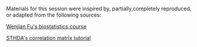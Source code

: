 Materials for this session were inspired by, partially,completely reproduced, or adapted from the following sources:

[Wenjian Fu's biostatistics course](https://msu.edu/~fuw/teaching/EPI809_2008.htm)

[STHDA's correlation matrix tutorial](http://www.sthda.com/english/wiki/correlation-matrix-a-quick-start-guide-to-analyze-format-and-visualize-a-correlation-matrix-using-r-software)
